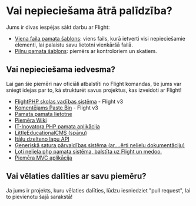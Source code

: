 # Vai nepieciešama ātrā palīdzība?

Jums ir divas iespējas sākt darbu ar Flight:

- [Viena faila pamata šablons](https://github.com/flightphp/skeleton-simple): viens fails, kurā ietverti visi nepieciešamie elementi, lai palaistu savu lietotni vienkāršā failā.
- [Pilnu pamata šablons](https://github.com/flightphp/skeleton): piemērs ar kontroloriem un skatiem.

## Vai nepieciešama iedvesma?

Lai gan šie piemēri nav oficiāli atbalstīti no Flight komandas, tie jums var sniegt idejas par to, kā strukturēt savus projektus, kas izveidoti ar Flight!

- [FlightPHP skolas vadības sistēma](https://github.com/krmu/FlightPHP_School) - Flight v3
- [Komentējams Paste Bin](https://github.com/n0nag0n/commie2) - Flight v3
- [Pamata pamata lietotne](https://github.com/markhughes/flight-skeleton)
- [Piemēra Wiki](https://github.com/Skayo/FlightWiki)
- [IT-Inovatora PHP pamata aplikācija](https://github.com/itinnovator/myphp-app)
- [LittleEducationalCMS (spāņu)](https://github.com/casgin/LittleEducationalCMS)
- [Itāļu dzelteno lapu API](https://github.com/chiccomagnus/PGAPI)
- [Ģeneriskā satura pārvaldības sistēma (ar....ērti nelielu dokumentāciju)](https://github.com/recepuncu/cms)
- [Ļoti neliela php pamata sistēma, balstīta uz Flight un medoo.](https://github.com/ycrao/tinyme)
- [Piemēra MVC aplikācija](https://github.com/paddypei/Flight-MVC)

## Vai vēlaties dalīties ar savu piemēru?

Ja jums ir projekts, kuru vēlaties dalīties, lūdzu iesniedziet "pull request", lai to pievienotu šajā sarakstā!